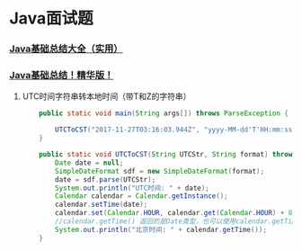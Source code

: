 # Java面试题



### [Java基础总结大全（实用）](https://www.cnblogs.com/javastu/p/5519569.html)

### [Java基础总结！精华版！](https://blog.csdn.net/Song_JiangTao/article/details/80642188)



1. UTC时间字符串转本地时间（带T和Z的字符串）

   ```java
       public static void main(String args[]) throws ParseException {
   
           UTCToCST("2017-11-27T03:16:03.944Z", "yyyy-MM-dd'T'HH:mm:ss.SSS'Z'");
       }
   
       public static void UTCToCST(String UTCStr, String format) throws ParseException {
           Date date = null;
           SimpleDateFormat sdf = new SimpleDateFormat(format);
           date = sdf.parse(UTCStr);
           System.out.println("UTC时间: " + date);
           Calendar calendar = Calendar.getInstance();
           calendar.setTime(date);
           calendar.set(Calendar.HOUR, calendar.get(Calendar.HOUR) + 8);
           //calendar.getTime() 返回的是Date类型，也可以使用calendar.getTimeInMillis()获取时间戳
           System.out.println("北京时间: " + calendar.getTime());
       }
   
   ```

   

